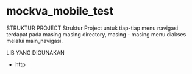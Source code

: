 # mockva_mobile_test

STRUKTUR PROJECT
Struktur Project untuk tiap-tiap menu navigasi terdapat pada masing masing directory, masing - masing menu diakses melalui main_navigasi.

LIB YANG DIGUNAKAN
 - http